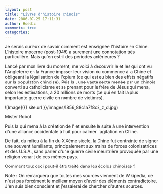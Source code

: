 ```yaml
---
layout: post
title: "Livres d'histoire chinois"
date: 2006-07-25 17:11:31
author: Hoedic
comments: true
categories: 
---
```



Je serais curieux de savoir comment est enseignée l'histoire en Chine. L'histoire moderne (post-1949) a surement une connotation très particulière. Mais qu'en est-il des périodes antérieures ?

Lancé par mon livre du moment, me voici à découvrir le  et les   qui ont vu l'Angleterre en la France imposer leur vision du commence à la Chine et obligeant la légalisation de l'opium (ce qui est eu bien des effets négatifs sur la population chinoise). Puis la , une vaste secte menée par un chinois converti au catholicisme et se prenant pour le frère de Jésus qui mena, selon les estimations, à 20 millions de morts (ce qui en fait la plus importante guerre civile en nombre de victimes).

![Image]({{ site.url }}/images/1856_88c1a7f8c8_z_d.jpg)
<div class="photoattrib">Mister Robot</div>


Puis la  qui mena à la création de l' et ensuite le  suite à une intervention d'une alliance occidentale à huit pour calmer l'agitation  en Chine.

De fait, du milieu à la fin du XIXème siècle, la Chine fut contrainte de signer une  souvent humiliants, principalement aux mains de forces colonisatrices et des U.S.A., sans parler d'une guerre civile meurtrière provoquée par une religion venant de ces mêmes pays.

Comment tout ceci peut-il être traité dans les écoles chinoises ?

Note : On remarquera que toutes mes sources viennent de Wikipedia, ce n'est pas forcément le meilleur moyen d'avoir des éléments contradictoire. J'en suis bien conscient et j'essaierai de chercher d'autres sources.